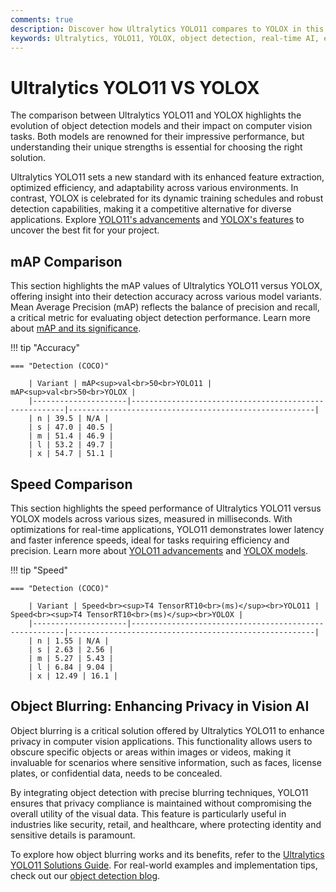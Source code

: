 ```yaml
---
comments: true
description: Discover how Ultralytics YOLO11 compares to YOLOX in this detailed model comparison. Explore their performance in object detection, real-time AI, and edge AI applications, and learn which model excels in accuracy, speed, and efficiency for computer vision tasks.
keywords: Ultralytics, YOLO11, YOLOX, object detection, real-time AI, edge AI, computer vision, model comparison, AI performance, YOLO models
---
```


# Ultralytics YOLO11 VS YOLOX

The comparison between Ultralytics YOLO11 and YOLOX highlights the evolution of object detection models and their impact on computer vision tasks. Both models are renowned for their impressive performance, but understanding their unique strengths is essential for choosing the right solution.

Ultralytics YOLO11 sets a new standard with its enhanced feature extraction, optimized efficiency, and adaptability across various environments. In contrast, YOLOX is celebrated for its dynamic training schedules and robust detection capabilities, making it a competitive alternative for diverse applications. Explore [YOLO11's advancements](https://www.ultralytics.com/blog/ultralytics-yolo11-has-arrived-redefine-whats-possible-in-ai) and [YOLOX's features](https://github.com/Megvii-BaseDetection/YOLOX) to uncover the best fit for your project.

## mAP Comparison

This section highlights the mAP values of Ultralytics YOLO11 versus YOLOX, offering insight into their detection accuracy across various model variants. Mean Average Precision (mAP) reflects the balance of precision and recall, a critical metric for evaluating object detection performance. Learn more about [mAP and its significance](https://www.ultralytics.com/glossary/mean-average-precision-map).

!!! tip "Accuracy"

    === "Detection (COCO)"

    	| Variant | mAP<sup>val<br>50<br>YOLO11 | mAP<sup>val<br>50<br>YOLOX |
    	|---------------------|-------------------------------------------------------|-------------------------------------------------------|
    	| n | 39.5 | N/A |
    	| s | 47.0 | 40.5 |
    	| m | 51.4 | 46.9 |
    	| l | 53.2 | 49.7 |
    	| x | 54.7 | 51.1 |


## Speed Comparison

This section highlights the speed performance of Ultralytics YOLO11 versus YOLOX models across various sizes, measured in milliseconds. With optimizations for real-time applications, YOLO11 demonstrates lower latency and faster inference speeds, ideal for tasks requiring efficiency and precision. Learn more about [YOLO11 advancements](https://www.ultralytics.com/blog/ultralytics-yolo11-has-arrived-redefine-whats-possible-in-ai) and [YOLOX models](https://docs.ultralytics.com/models/).

!!! tip "Speed"

    === "Detection (COCO)"

    	| Variant | Speed<br><sup>T4 TensorRT10<br>(ms)</sup><br>YOLO11 | Speed<br><sup>T4 TensorRT10<br>(ms)</sup><br>YOLOX |
    	|---------------------|-------------------------------------------------------|-------------------------------------------------------|
    	| n | 1.55 | N/A |
    	| s | 2.63 | 2.56 |
    	| m | 5.27 | 5.43 |
    	| l | 6.84 | 9.04 |
    	| x | 12.49 | 16.1 |

## Object Blurring: Enhancing Privacy in Vision AI

Object blurring is a critical solution offered by Ultralytics YOLO11 to enhance privacy in computer vision applications. This functionality allows users to obscure specific objects or areas within images or videos, making it invaluable for scenarios where sensitive information, such as faces, license plates, or confidential data, needs to be concealed.

By integrating object detection with precise blurring techniques, YOLO11 ensures that privacy compliance is maintained without compromising the overall utility of the visual data. This feature is particularly useful in industries like security, retail, and healthcare, where protecting identity and sensitive details is paramount.

To explore how object blurring works and its benefits, refer to the [Ultralytics YOLO11 Solutions Guide](https://www.ultralytics.com/blog/all-you-need-to-know-about-ultralytics-yolo11-and-its-applications). For real-world examples and implementation tips, check out our [object detection blog](https://www.ultralytics.com/blog/how-to-use-ultralytics-yolo11-for-object-detection).
